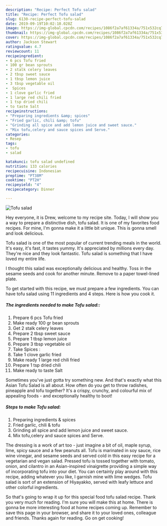 ```yaml
---
description: "Recipe: Perfect Tofu salad"
title: "Recipe: Perfect Tofu salad"
slug: 6130-recipe-perfect-tofu-salad
date: 2019-09-19T10:02:10.028Z
image: https://img-global.cpcdn.com/recipes/1086f2a7af61334a/751x532cq70/tofu-salad-recipe-main-photo.jpg
thumbnail: https://img-global.cpcdn.com/recipes/1086f2a7af61334a/751x532cq70/tofu-salad-recipe-main-photo.jpg
cover: https://img-global.cpcdn.com/recipes/1086f2a7af61334a/751x532cq70/tofu-salad-recipe-main-photo.jpg
author: Jackson Stewart
ratingvalue: 4.7
reviewcount: 11
recipeingredient:
- 6 pcs Tofu fried
- 100 gr bean sprouts
- 2 stalk celery leaves
- 2 tbsp sweet sauce
- 1 tbsp lemon juice
- 3 tbsp vegetable oil
-  Spices 
- 1 clove garlic fried
- 1 large red chili fried
- 1 tsp dried chili
- to taste Salt
recipeinstructions:
- "Preparing ingredients &amp; spices"
- "Fried garlic, chili &amp; tofu"
- "Grinding all spice and add lemon juice and sweet sauce."
- "Mix tofu,celery and sauce spices and Serve."
categories:
- Resep
tags:
- tofu
- salad

katakunci: tofu salad undefined
nutrition: 133 calories
recipecuisine: Indonesian
preptime: "PT38M"
cooktime: "PT2H"
recipeyield: "4"
recipecategory: Dinner

---
```



![Tofu salad](https://img-global.cpcdn.com/recipes/1086f2a7af61334a/751x532cq70/tofu-salad-recipe-main-photo.jpg)

Hey everyone, it is Drew, welcome to my recipe site. Today, I will show you a way to prepare a distinctive dish, tofu salad. It is one of my favorites food recipes. For mine, I'm gonna make it a little bit unique. This is gonna smell and look delicious.

Tofu salad is one of the most popular of current trending meals in the world. It's easy, it's fast, it tastes yummy. It's appreciated by millions every day. They're nice and they look fantastic. Tofu salad is something that I have loved my entire life.

I thought this salad was exceptionally delicious and healthy. Toss in the sesame seeds and cook for another minute. Remove to a paper towel-lined plate.


To get started with this recipe, we must prepare a few ingredients. You can have tofu salad using 11 ingredients and 4 steps. Here is how you cook it.

##### The ingredients needed to make Tofu salad::

1. Prepare 6 pcs Tofu fried
1. Make ready 100 gr bean sprouts
1. Get 2 stalk celery leaves
1. Prepare 2 tbsp sweet sauce
1. Prepare 1 tbsp lemon juice
1. Prepare 3 tbsp vegetable oil
1. Take  Spices :
1. Take 1 clove garlic fried
1. Make ready 1 large red chili fried
1. Prepare 1 tsp dried chili
1. Make ready to taste Salt


Sometimes you&#39;ve just gotta try something new. And that&#39;s exactly what this Asian Tofu Salad is all about. How often do you get to throw radishes, pineapple and tofu together? It&#39;s a crispy, crunchy, and colourful mix of appealing foods - and exceptionally healthy to boot! 

##### Steps to make Tofu salad:

1. Preparing ingredients &amp; spices
1. Fried garlic, chili &amp; tofu
1. Grinding all spice and add lemon juice and sweet sauce.
1. Mix tofu,celery and sauce spices and Serve.


The dressing is a work of art too - just imagine a bit of oil, maple syrup, lime, spicy sauce and a few peanuts all. Tofu is marinated in soy sauce, rice wine vinegar, and sesame seeds and served cold in this easy recipe for a vegetarian and vegan salad. Pressed tofu is tossed together with tomato, onion, and cilantro in an Asian-inspired vinaigrette providing a simple way of incorporating tofu into your diet. You can certainly play around with this recipe, adding whatever you like, I garnish mine with lime wedges. Tofu salad is sort of an extension of Hiyayakko, served with leafy lettuce and other colorful ingredients. 

So that's going to wrap it up for this special food tofu salad recipe. Thank you very much for reading. I'm sure you will make this at home. There is gonna be more interesting food at home recipes coming up. Remember to save this page in your browser, and share it to your loved ones, colleague and friends. Thanks again for reading. Go on get cooking!
